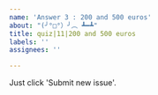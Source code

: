 ```yaml
---
name: 'Answer 3 : 200 and 500 euros'
about: "(╯°□°）╯︵ ┻━┻"
title: quiz|11|200 and 500 euros
labels: ''
assignees: ''

---
```


Just click 'Submit new issue'.
